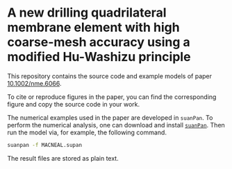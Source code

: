 # A new drilling quadrilateral membrane element with high coarse-mesh accuracy using a modified Hu-Washizu principle

This repository contains the source code and example models of paper [10.1002/nme.6066](https://doi.org/10.1002/nme.6066).

To cite or reproduce figures in the paper, you can find the corresponding figure and copy the source code in your work.

The numerical examples used in the paper are developed in `suanPan`. To perform the numerical analysis, one can download and install [`suanPan`](https://github.com/TLCFEM/suanPan). Then run the model via, for example, the following command.

```sh
suanpan -f MACNEAL.supan
```

The result files are stored as plain text.